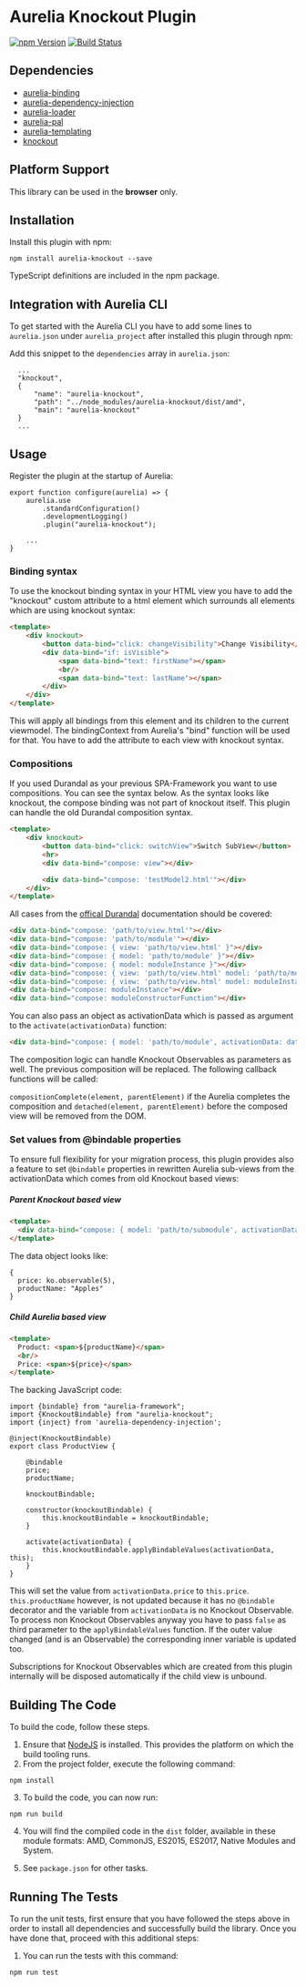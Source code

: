 # Aurelia Knockout Plugin

[![npm Version](https://img.shields.io/npm/v/aurelia-knockout.svg)](https://www.npmjs.com/package/aurelia-knockout)
[![Build Status](https://travis-ci.org/code-chris/aurelia-knockout.svg?branch=master)](https://travis-ci.org/code-chris/aurelia-knockout)

## Dependencies

* [aurelia-binding](https://github.com/aurelia/binding)
* [aurelia-dependency-injection](https://github.com/aurelia/dependency-injection)
* [aurelia-loader](https://github.com/aurelia/loader)
* [aurelia-pal](https://github.com/aurelia/pal)
* [aurelia-templating](https://github.com/aurelia/templating)
* [knockout](https://github.com/knockout/knockout)

## Platform Support

This library can be used in the **browser** only.


## Installation

Install this plugin with npm:

  ```shell
  npm install aurelia-knockout --save
  ```
  TypeScript definitions are included in the npm package.

## Integration with Aurelia CLI

To get started with the Aurelia CLI you have to add some lines to `aurelia.json` under `aurelia_project` after installed
this plugin through npm:

Add this snippet to the `dependencies` array in `aurelia.json`:

```
  ...
  "knockout",
  {
      "name": "aurelia-knockout",
      "path": "../node_modules/aurelia-knockout/dist/amd",
      "main": "aurelia-knockout"
  }
  ...
```


## Usage

Register the plugin at the startup of Aurelia:

```es6
export function configure(aurelia) => {
    aurelia.use
        .standardConfiguration()
        .developmentLogging()
        .plugin("aurelia-knockout");
    
    ...
}
```

### Binding syntax

To use the knockout binding syntax in your HTML view you have to add the "knockout" custom attribute to a
html element which surrounds all elements which are using knockout syntax:

```html
<template>
    <div knockout>
        <button data-bind="click: changeVisibility">Change Visibility</button>
        <div data-bind="if: isVisible">
            <span data-bind="text: firstName"></span>
            <br/>
            <span data-bind="text: lastName"></span>
        </div>
    </div>
</template>
```

This will apply all bindings from this element and its children to the current viewmodel. The bindingContext from
Aurelia's "bind" function will be used for that. You have to add the attribute to each view with knockout syntax.

### Compositions

If you used Durandal as your previous SPA-Framework you want to use compositions. You can see the syntax below.
As the syntax looks like knockout, the compose binding was not part of knockout itself. This plugin can handle the
old Durandal composition syntax.

```html
<template>
    <div knockout>
        <button data-bind="click: switchView">Switch SubView</button>
        <hr>
        <div data-bind="compose: view"></div>

        <div data-bind="compose: 'testModel2.html'"></div>
    </div>
</template>
```

All cases from the [offical Durandal](http://durandaljs.com/documentation/Using-Composition.html) documentation should be covered:

```html
<div data-bind="compose: 'path/to/view.html'"></div>
<div data-bind="compose: 'path/to/module'"></div>
<div data-bind="compose: { view: 'path/to/view.html' }"></div>
<div data-bind="compose: { model: 'path/to/module' }"></div>
<div data-bind="compose: { model: moduleInstance }"></div>
<div data-bind="compose: { view: 'path/to/view.html' model: 'path/to/module' }"></div>
<div data-bind="compose: { view: 'path/to/view.html' model: moduleInstance }"></div>
<div data-bind="compose: moduleInstance"></div>
<div data-bind="compose: moduleConstructorFunction"></div>
```

You can also pass an object as activationData which is passed as argument to the ```activate(activationData)``` function:
```html
<div data-bind="compose: { model: 'path/to/module', activationData: data }"></div>
```

The composition logic can handle Knockout Observables as parameters as well. The previous composition will be replaced.
The following callback functions will be called:

```compositionComplete(element, parentElement)``` if the Aurelia completes the composition and
```detached(element, parentElement)``` before the composed view will be removed from the DOM.


### Set values from @bindable properties

To ensure full flexibility for your migration process, this plugin provides also a feature to set ```@bindable```
properties in rewritten Aurelia sub-views from the activationData which comes from old Knockout based views:

##### Parent Knockout based view

```html
<template>
  <div data-bind="compose: { model: 'path/to/submodule', activationData: data }"></div>
</template>
```

The data object looks like:
```es6
{
  price: ko.observable(5),
  productName: "Apples"
}
```

##### Child Aurelia based view

```html
<template>
  Product: <span>${productName}</span>
  <br/>
  Price: <span>${price}</span>
</template>
```

The backing JavaScript code:
```es6
import {bindable} from "aurelia-framework";
import {KnockoutBindable} from "aurelia-knockout";
import {inject} from 'aurelia-dependency-injection';

@inject(KnockoutBindable)
export class ProductView {

    @bindable
    price;
    productName;

    knockoutBindable;

    constructor(knockoutBindable) {
        this.knockoutBindable = knockoutBindable;
    }

    activate(activationData) {
        this.knockoutBindable.applyBindableValues(activationData, this);
    }
}
```

This will set the value from ```activationData.price``` to ```this.price```. ```this.productName``` however, is not
updated because it has no ```@bindable``` decorator and the variable from ```activationData``` is no Knockout
Observable. To process non Knockout Observables anyway you have to pass ```false``` as third parameter to the
```applyBindableValues``` function. If the outer value changed (and is an Observable) the corresponding inner
variable is updated too.

Subscriptions for Knockout Observables which are created from this plugin internally will be disposed automatically
if the child view is unbound.


## Building The Code

To build the code, follow these steps.

1. Ensure that [NodeJS](http://nodejs.org/) is installed. This provides the platform on which the build tooling runs.
2. From the project folder, execute the following command:

  ```shell
  npm install
  ```
3. To build the code, you can now run:

  ```shell
  npm run build
  ```
4. You will find the compiled code in the `dist` folder, available in these module formats: AMD, CommonJS, ES2015, ES2017, Native Modules and System.

5. See `package.json` for other tasks.


## Running The Tests

To run the unit tests, first ensure that you have followed the steps above in order to install all dependencies and successfully build the library. Once you have done that, proceed with this additional steps:

1. You can run the tests with this command:

  ```shell
  npm run test
  ```

